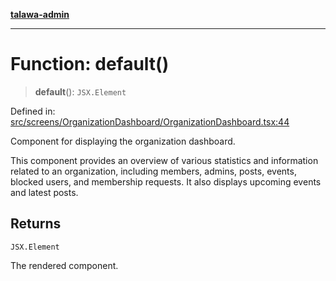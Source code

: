 [**talawa-admin**](../../../../README.md)

***

# Function: default()

> **default**(): `JSX.Element`

Defined in: [src/screens/OrganizationDashboard/OrganizationDashboard.tsx:44](https://github.com/MayankJha014/talawa-admin/blob/0dd35cc200a4ed7562fa81ab87ec9b2a6facd18b/src/screens/OrganizationDashboard/OrganizationDashboard.tsx#L44)

Component for displaying the organization dashboard.

This component provides an overview of various statistics and information related to an organization, including members, admins, posts, events, blocked users, and membership requests. It also displays upcoming events and latest posts.

## Returns

`JSX.Element`

The rendered component.
